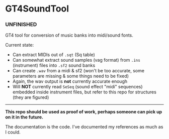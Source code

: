 # GT4SoundTool

### UNFINISHED

GT4 tool for conversion of music banks into midi/sound fonts.

Current state:
* Can extract MIDIs out of `.sqt` (Sq table)
* Can somewhat extract sound samples (vag format) from `.ins` (instrument) files into `.sf2` sound banks
* Can create `.wav` from a midi & sf2 (won't be too accurate, some parameters are missing & some things need to be fixed)
* Again, the wav output is **not** currently accurate enough
* Will **NOT** currently read `SeSeq` (sound effect "midi" sequences) embedded inside instrument files, but refer to this repo for structures (they are figured)

---

**This repo should be used as proof of work, perhaps someone can pick up on it in the future.**

The documentation is the code. I've documented my references as much as I could.
